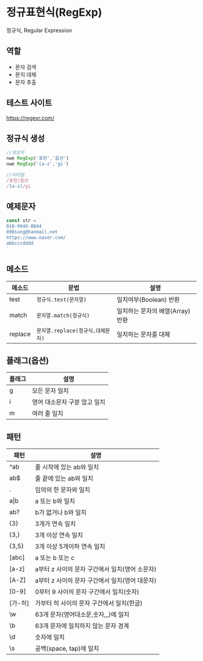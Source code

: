 # 정규표현식(RegExp)

정규식, Regular Expression

## 역할

- 문자 검색
- 문지 대체
- 문자 추출

## 테스트 사이트

https://regexr.com/

## 정규식 생성

```js
//생성자
nwe RegExp('표현','옵션')
nwe RegExp('[a-z','gi')

//리터럴
/표현/옵션
/[a-z]/gi
```

## 예제문자
```js
const str = `
010-9949-0844
098sung@hanmail.net
https://www.naver.com/
abbcccdddd
`
```

## 메소드

메소드 | 문법 | 설명
--|--|--
test | `정규식.test(문자열)` | 일치여부(Boolean) 반환
match | `문자열.match(정규식)` | 일치하는 문자의 배열(Array) 반환
replace | `문자열.replace(정규식,대체문자)` | 일치하는 문자를 대체

## 플래그(옵션)

플래그 | 설명
--|--
g | 모든 문자 일치
i | 영어 대소문자 구분 않고 일치
m | 여러 줄 일치

## 패턴

패턴 | 설명
--|--
^ab | 줄 시작에 있는 ab와 일치
ab$ | 줄 끝에 있는 ab와 일치
. | 임의의 한 문자와 일치
a&verbar;b | a 또는 b와 일치
ab? | b가 없거나 b와 일치
{3} | 3개가 연속 일치
{3,} | 3개 이상 연속 일치
{3,5} | 3개 이상 5개이하 연속 일치
[abc] | a 또는 b 또는 c
[a-z] | a부터 z 사이의 문자 구간에서 일치(영어 소문자)
[A-Z] | a부터 z 사이의 문자 구간에서 일치(영어 대문자)
[0-9] | 0부터 9 사이의 문자 구간에서 일치(숫자)
[가-히] | 가부터 히 사이의 문자 구간에서 일치(한글)
\w | 63개 문자(영어대소문,숫자,_)에 일치
\b | 63개 문자에 일치하지 않는 문자 경계
\d | 숫자에 일치
\s | 공백(space, tap)에 일치